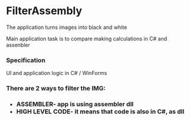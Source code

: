 # FilterAssembly

<p>The application turns images into black and white</p>
<p>Main application task is to compare making calculations in C# and assenbler</p>
<h3>Specification</h3>
<p>UI and application logic in C# / WinForms</p>
<h3>There are 2 ways to filter the IMG:<h3>
<ul>
<li><b>ASSEMBLER</b>- app is using assembler dll</li>
<li><b>HIGH LEVEL CODE</b>- it means that code is also in C#, as dll</li>
</ul>

